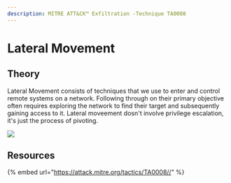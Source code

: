 ```yaml
---
description: MITRE ATT&CK™ Exfiltration -Technique TA0008
---
```

# Lateral Movement 

## Theory

Lateral Movement consists of techniques that we use to enter and control remote systems on a network. Following through on their primary objective often requires exploring the network to find their target and subsequently gaining access to it. Lateral moveement dosn't involve privilege escalation, it's just the process of pivoting.

![](http://hack-army.net/wp-content/uploads/2022/09/cyberkillchain.png)

## Resources

{% embed url="https://attack.mitre.org/tactics/TA0008//" %}
